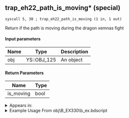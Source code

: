 ## trap_eh22_path_is_moving* (special)

`syscall 5, 30 ; trap_eh22_path_is_moving (1 in, 1 out)`

Return if the path is moving during the dragon xemnas fight

#### Input parameters
| Name | Type | Description
|------|------|------------
| obj   | YS::OBJ_125   | An object


#### Return Parameters
| Name | Type
|------|-----
| is_moving   | bool   


<details>
	<summary>Appears in:</summary>
| filename | Entity (obj)
|----------|-------------
| obj\B_EX330\b_ex.bdscript       | ((F) Xemnas’s dragon (Flying))          

</details>

<details>
	<summary>Example Usage From obj\B_EX330\b_ex.bdscript</summary>
```plaintext
L829:
 pushFromFSpVal 124
 pushImm 0
 sub 
 neqz 
 jz L880
 pushFromFSp 4
 syscall 0, 3 ; trap_frametime (0 in, 1 out)
 addf 
 popToSp 4
 pushFromFSp 4
 pushImmf 360
 subf 
 supoezf 
 dup 
 jnz L860
 pushFromFSp 0
 syscall 5, 30 ; trap_eh22_path_is_moving (1 in, 1 out)
 neqzv
```
</details>

